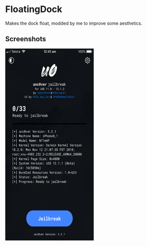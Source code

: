 # FloatingDock
Makes the dock float, modded by me to improve some aesthetics.

## Screenshots
<img src="https://github.com/pwn20wndstuff/Undecimus/raw/master/Resources/Screenshot-1.PNG" width="281.25" height="609" />

